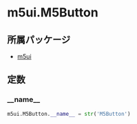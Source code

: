 # m5ui.M5Button

## 所属パッケージ
- [m5ui](../../module/m5ui)

## 定数

### \_\_name\_\_
```python
m5ui.M5Button.__name__ = str('M5Button')
```

